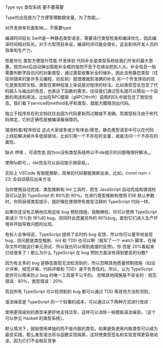 Type sys 类型系统 要不要需要


Type的出现是为了方便管理数据变量，为了性能。。

对开发效率负面影响。。不需要type


编译时间较长
Swift是一种静态类型语言，需要进行类型检查和编译优化，因此编译时间相对较长。对于大型项目来说，编译时间可能会很长，这会影响开发人员的效率和生产力。


性能优化 类型方便提升性能
开发体验
代码补全是类型系统给我们开发的最大恩惠。按完dot后自动弹出智能补全框的愉悦不亚于在峡谷抢到人头。补全信息一般需要判断字段访问的对象类型，通过类型收集补全的候补。因此没有静态类型（往往伴随来的是许多元编程，如反射）就很难做到准确的补全
另一个开发体验的优化是类型即文档。类型在某种程度上来说是对程序的标注。比如类型签名包含了代码输入与输出的信息，也表达了函数的需求，往往我们通过签名就可以猜出一个函数的用途和用法。比如在RPC框架（gRPC/thrift）调用的IDL中就包含了类型信息。我们看下service的method名字和类型，就能大概猜测出代码。

独立于程序存在的文档往往会因为代码更新而过期或不准确。而类型标注由于和代码绑定，它的正确性是被编译器保障的。

错误检查/程序验证
这点大家或多或少有体会/感觉，静态类型语言中可以在代码上线前解决掉许多低级错误，比如引用一个不存在的变量，或是访问一个不存在的属性。



缺点
啰嗦 ，可读性低
因为oo没有类型系统所以不ide提示的问题哦很好解决。。

使用fp即可，，ide完全可以自动提示很容易。。


实际上 VSCode 有智能推断，简单的代码都能推断出来，比如，const num = 23; 会自动感应出来方法



当你使用自动完成、类型推断和 lint 工具时，原生 JavaScript 自动完成和错误检测可以达到 TypeScript 的 80%到 90％。在进行类型推断和使用 ES6 默认参数时，你将获得类型提示，就好像在使用带有类型注释的 TypeScript 代码一样。



如果你还没有正确地应用这些 bug 预防措施，我敢确信，你可以使用 TypeScript 来减少 15%到 18%的 bug，但同时会遗漏另外的 80%bug，直到它们进入生产环境并开始导致问题的出现。

有些人会争辩说，TypeScript 提供了实时的 bug 反馈，所以你可以更早地发现 bug，但问题是类型推断、lint 和 TDD 也可以啊（我写了一个 watch 脚本，在保存文件时就运行单元测试，所以我也可以得到直接的反馈)。你
但是 20%看起来已经很多了！那么为什么 TypeScript 在 bug 预防方面没有得到更高的分数?

因为有太多的 bug 是静态类型无法检测到的，所以忽略其他质量控制措施（如设计评审、规范评审、代码评审和 TDD）是不负责任的。所以，认为 TypeScript 是你可以用来防止 bug 的唯一工具是不公平的。
忽略其他措施是不安全的：规范错误：80％，类型错误：20％.


而且所有 TypeScript 可以检测到的 bug 都可以通过 TDD 等其他方法检测到。




语法噪音是 TypeScript 的一个较重的成本，可以通过以下两种方式进行改进：

使用更高级别的类型来更好地支持泛型，这样可以消除一些模板语法噪音。（这个可以参见 Haskell 的类型系统）。

默认情况下，鼓励使用单独的而不是内联的类型。如果避免使用内联类型可以成为最佳实践，那么类型语法将与函数实现隔离，这将使类型签名和实现变得更容易阅读，因为它们不会相互竞争

